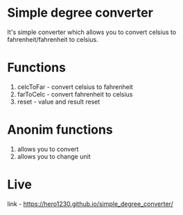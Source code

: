 # Simple degree converter

  It's simple converter which allows you to convert celsius to fahrenheit/fahrenheit to celsius.
  
# Functions

1. celcToFar - convert celsius to fahrenheit
2. farToCelc - convert fahrenheit to celsius
3. reset - value and result reset

# Anonim functions

1. allows you to convert
2. allows you to change unit

# Live

link - https://hero1230.github.io/simple_degree_converter/
